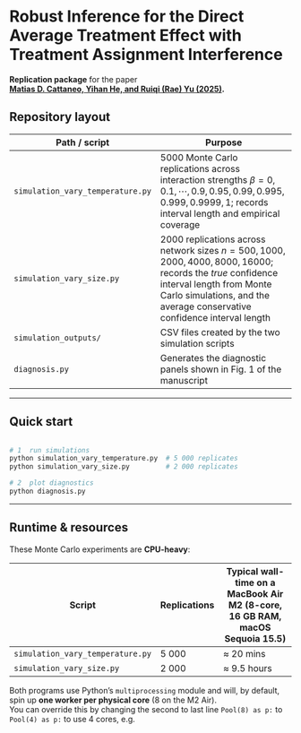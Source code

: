 # Robust Inference for the Direct Average Treatment Effect with Treatment Assignment Interference

**Replication package** for the paper  
**[Matias D. Cattaneo, Yihan He, and Ruiqi (Rae) Yu (2025)](https://arxiv.org/abs/2502.13238).**

## Repository layout

| Path / script | Purpose |
|---------------|---------|
| `simulation_vary_temperature.py` | 5000 Monte Carlo replications across interaction strengths $\beta = 0, 0.1,\cdots,0.9, 0.95, 0.99, 0.995, 0.999, 0.9999, 1$; records interval length and empirical coverage |
| `simulation_vary_size.py` | 2000 replications across network sizes $n = 500, 1000, 2000, 4000, 8000, 16000$; records the *true* confidence interval length from Monte Carlo simulations, and the average conservative confidence interval length |
| `simulation_outputs/` | CSV files created by the two simulation scripts |
| `diagnosis.py` | Generates the diagnostic panels shown in Fig. 1 of the manuscript |

---

## Quick start

```bash

# 1  run simulations
python simulation_vary_temperature.py  # 5 000 replicates
python simulation_vary_size.py         # 2 000 replicates

# 2  plot diagnostics
python diagnosis.py
```

---

## Runtime & resources

These Monte Carlo experiments are **CPU-heavy**:

| Script | Replications | Typical wall-time on a MacBook Air M2 (8-core, 16 GB RAM, macOS Sequoia 15.5) |
|--------|--------------|-------------------------------------------------------------------------------|
| `simulation_vary_temperature.py` | 5 000 | ≈ 20 mins     |
| `simulation_vary_size.py`        | 2 000 | ≈ 9.5 hours   |

Both programs use Python’s `multiprocessing` module and will, by default, spin up **one worker per physical core** (8 on the M2 Air).  
You can override this by changing the second to last line `Pool(8) as p:` to `Pool(4) as p:` to use 4 cores, e.g.

